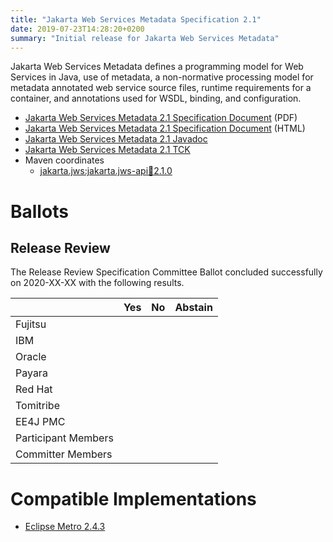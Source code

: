 ```yaml
---
title: "Jakarta Web Services Metadata Specification 2.1"
date: 2019-07-23T14:28:20+0200
summary: "Initial release for Jakarta Web Services Metadata"
---
```

Jakarta Web Services Metadata defines a programming model for Web Services in Java,
use of metadata, a non-normative processing model for metadata annotated web service
source files, runtime requirements for a container, and annotations used for WSDL,
binding, and configuration.

* [Jakarta Web Services Metadata 2.1 Specification Document](./jakarta.jws-spec-2.1.pdf) (PDF)
* [Jakarta Web Services Metadata 2.1 Specification Document](./jakarta.jws-spec-2.1.html) (HTML)
* [Jakarta Web Services Metadata 2.1 Javadoc](./apidocs/index.html?overview-summary.html)
* [Jakarta Web Services Metadata 2.1 TCK](http://download.eclipse.org/ee4j/jakartaee-tck/jakartaee8-eftl/promoted/eclipse-xml-ws-tck-2.3.0.zip)
* Maven coordinates
  * [jakarta.jws:jakarta.jws-api:jar:2.1.0](https://search.maven.org/artifact/jakarta.jws/jakarta.jws-api/2.1.0/jar)

# Ballots

## Release Review

The Release Review Specification Committee Ballot concluded successfully on 2020-XX-XX with the following results.

|                       |  Yes    | No      | Abstain  |
|-----------------------|---------|---------|----------|
|Fujitsu                |         |         |          |
|IBM                    |         |         |          |
|Oracle                 |         |         |          |
|Payara                 |         |         |          |
|Red Hat                |         |         |          |
|Tomitribe              |         |         |          |
|EE4J PMC               |         |         |          |
|Participant Members    |         |         |          |
|Committer Members      |         |         |          |


# Compatible Implementations

* [Eclipse Metro 2.4.3](https://eclipse-ee4j.github.io/metro-wsit/)
